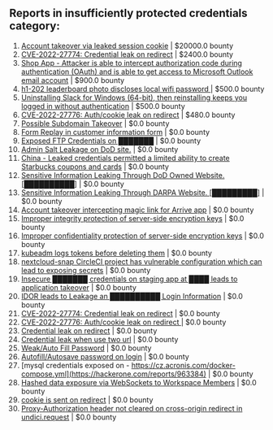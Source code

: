 ## Reports in insufficiently protected credentials category:
1. [Account takeover via leaked session cookie](https://hackerone.com/reports/745324) | $20000.0 bounty
2. [CVE-2022-27774: Credential leak on redirect](https://hackerone.com/reports/1551586) | $2400.0 bounty
3. [Shop App - Attacker is able to intercept authorization code during authentication (OAuth) and is able to get access to Microsoft Outlook email account](https://hackerone.com/reports/1700734) | $900.0 bounty
4. [h1-202 leaderboard photo discloses local wifi password ](https://hackerone.com/reports/329798) | $500.0 bounty
5. [Uninstalling Slack for Windows (64-bit), then reinstalling keeps you logged in without authentication](https://hackerone.com/reports/238260) | $500.0 bounty
6. [CVE-2022-27776: Auth/cookie leak on redirect](https://hackerone.com/reports/1551591) | $480.0 bounty
7. [Possible Subdomain Takeover](https://hackerone.com/reports/233402) | $0.0 bounty
8. [Form Replay in customer information form](https://hackerone.com/reports/411620) | $0.0 bounty
9. [Exposed FTP Credentials on ███████](https://hackerone.com/reports/235216) | $0.0 bounty
10. [Admin Salt Leakage on DoD site.](https://hackerone.com/reports/241116) | $0.0 bounty
11. [China - Leaked credentials permitted a limited ability to create Starbucks coupons and cards](https://hackerone.com/reports/766770) | $0.0 bounty
12. [Sensitive Information Leaking Through DoD Owned Website. [██████████]](https://hackerone.com/reports/806213) | $0.0 bounty
13. [Sensitive Information Leaking Through DARPA Website. [█████████]](https://hackerone.com/reports/805027) | $0.0 bounty
14. [Account takeover intercepting magic link for Arrive app](https://hackerone.com/reports/855618) | $0.0 bounty
15. [Improper integrity protection of server-side encryption keys](https://hackerone.com/reports/732431) | $0.0 bounty
16. [Improper confidentiality protection of server-side encryption keys](https://hackerone.com/reports/743505) | $0.0 bounty
17. [kubeadm logs tokens before deleting them](https://hackerone.com/reports/972561) | $0.0 bounty
18. [nextcloud-snap CircleCI project has vulnerable configuration which can lead to exposing secrets](https://hackerone.com/reports/794407) | $0.0 bounty
19. [Insecure ███████ credentials on staging app at ████ leads to application takeover](https://hackerone.com/reports/1051885) | $0.0 bounty
20. [IDOR leads to Leakage an ██████████ Login Information](https://hackerone.com/reports/1093908) | $0.0 bounty
21. [CVE-2022-27774: Credential leak on redirect](https://hackerone.com/reports/1543773) | $0.0 bounty
22. [CVE-2022-27776: Auth/cookie leak on redirect ](https://hackerone.com/reports/1547048) | $0.0 bounty
23. [Credential leak on redirect](https://hackerone.com/reports/1568175) | $0.0 bounty
24. [Credential leak when use two url](https://hackerone.com/reports/1569926) | $0.0 bounty
25. [Weak/Auto Fill Password](https://hackerone.com/reports/817331) | $0.0 bounty
26. [Autofill/Autosave password on login](https://hackerone.com/reports/1720621) | $0.0 bounty
27. [mysql credentials exposed on - https://cz.acronis.com/docker-compose.yml](https://hackerone.com/reports/963384) | $0.0 bounty
28. [Hashed data exposure via WebSockets to Workspace Members](https://hackerone.com/reports/1639600) | $0.0 bounty
29. [cookie is sent on redirect](https://hackerone.com/reports/2352676) | $0.0 bounty
30. [Proxy-Authorization header not cleared on cross-origin redirect in undici.request](https://hackerone.com/reports/2408074) | $0.0 bounty